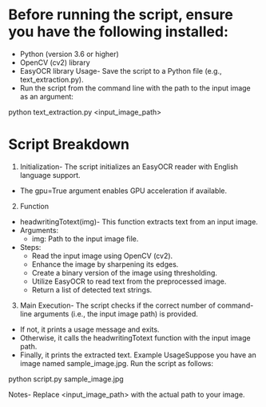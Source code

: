 
# Before running the script, ensure you have the following installed:
- Python (version 3.6 or higher)
- OpenCV (cv2) library
- EasyOCR library
Usage- Save the script to a Python file (e.g., text_extraction.py).
- Run the script from the command line with the path to the input image as an argument:

python text_extraction.py <input_image_path>

# Script Breakdown
1. Initialization- The script initializes an EasyOCR reader with English language support.
- The gpu=True argument enables GPU acceleration if available.
2. Function 
- headwritingTotext(img)- This function extracts text from an input image.
- Arguments:
    - img: Path to the input image file.
- Steps:
    - Read the input image using OpenCV (cv2).
    - Enhance the image by sharpening its edges.
    - Create a binary version of the image using thresholding.
    - Utilize EasyOCR to read text from the preprocessed image.
    - Return a list of detected text strings.
3. Main Execution- The script checks if the correct number of command-line arguments (i.e., the input image path) is provided.
- If not, it prints a usage message and exits.
- Otherwise, it calls the headwritingTotext function with the input image path.
- Finally, it prints the extracted text.
Example UsageSuppose you have an image named sample_image.jpg. Run the script as follows:

python script.py sample_image.jpg

Notes- Replace <input_image_path> with the actual path to your image.
